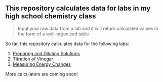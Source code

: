 ## This repository calculates data for labs in my high school chemistry class

> Input your raw data from a lab and it will return calculated values in the form of a well-organized table

So far, this repository calculates data for the following labs:
1. [Preparing and Diluting Solutions](preparing-and-diluting-solutions.html)
2. [Titration of Vinegar](titration-of-vinegar.html)
3. [Measuring Energy Changes](measuring-energy-changes.html)

More calculators are coming soon!
